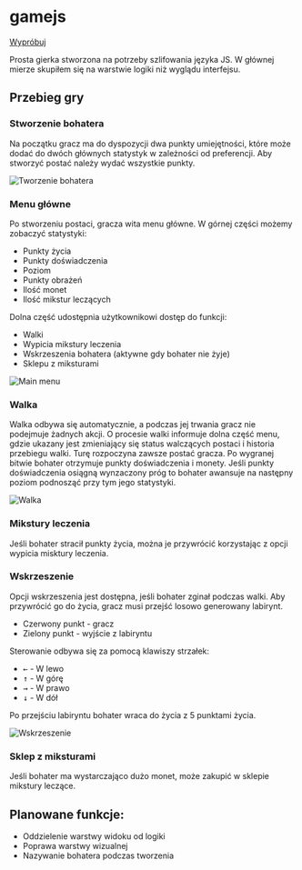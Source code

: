 # gamejs

[Wypróbuj](https://mzylka.github.io/gamejs/dist/index.html)

Prosta gierka stworzona na potrzeby szlifowania języka JS. W głównej mierze skupiłem się na warstwie logiki niż wyglądu interfejsu.

## Przebieg gry

### Stworzenie bohatera

Na początku gracz ma do dyspozycji dwa punkty umiejętności, które może dodać do dwóch głównych statystyk w zależności od preferencji. Aby stworzyć postać należy wydać wszystkie punkty.

![Tworzenie bohatera](https://mzylka.github.io/portfolio/images/gamejs-huge2.jpg)

### Menu główne

Po stworzeniu postaci, gracza wita menu główne. W górnej części możemy zobaczyć statystyki:
* Punkty życia
* Punkty doświadczenia
* Poziom
* Punkty obrażeń
* Ilość monet
* Ilość mikstur leczących

Dolna część udostępnia użytkownikowi dostęp do funkcji:
* Walki
* Wypicia mikstury leczenia
* Wskrzeszenia bohatera (aktywne gdy bohater nie żyje)
* Sklepu z miksturami

![Main menu](https://mzylka.github.io/portfolio/images/gamejs-huge.jpg)

### Walka

Walka odbywa się automatycznie, a podczas jej trwania gracz nie podejmuje żadnych akcji. O procesie walki informuje dolna część menu, gdzie ukazany jest zmieniający się status walczących postaci i historia przebiegu walki. Turę rozpoczyna zawsze postać gracza. Po wygranej bitwie bohater otrzymuje punkty doświadczenia i monety. Jeśli punkty doświadczenia osiągną wynzaczony próg to bohater awansuje na następny poziom podnosząć przy tym jego statystyki.

![Walka](https://mzylka.github.io/portfolio/images/gamejs-huge3.jpg)

### Mikstury leczenia

Jeśli bohater stracił punkty życia, można je przywrócić korzystając z opcji wypicia misktury leczenia.

### Wskrzeszenie

Opcji wskrzeszenia jest dostępna, jeśli bohater zginał podczas walki. Aby przywrócić go do życia, gracz musi przejść losowo generowany labirynt.

* Czerwony punkt - gracz
* Zielony punkt - wyjście z labiryntu

Sterowanie odbywa się za pomocą klawiszy strzałek:
* <kbd>&#8592;</kbd> - W lewo
* <kbd>&#8593;</kbd> - W górę
* <kbd>&#8594;</kbd> - W prawo
* <kbd>&#8595;</kbd> - W dół

Po przejściu labiryntu bohater wraca do życia z 5 punktami życia.

![Wskrzeszenie](https://mzylka.github.io/portfolio/images/gamejs-huge4.jpg)

### Sklep z miksturami

Jeśli bohater ma wystarczająco dużo monet, może zakupić w sklepie mikstury leczące.

## Planowane funkcje:
* Oddzielenie warstwy widoku od logiki
* Poprawa warstwy wizualnej
* Nazywanie bohatera podczas tworzenia
